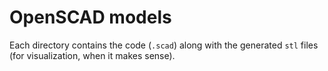 # OpenSCAD models
Each directory contains the code (`.scad`) along with the generated `stl` files (for visualization, when it makes sense).
